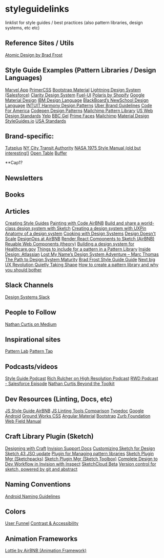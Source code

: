 # styleguidelinks
linklist for style guides / best practices (also pattern libraries, design systems, etc etc)

## Reference Sites / Utils
[Atomic Design by Brad Frost](http://atomicdesign.bradfrost.com/table-of-contents/)

## Style Guide Examples (Pattern Libraries / Design Languages)
[Marvel App](https://marvelapp.com/styleguide/utility/text-manipulation)
[PrimerCSS](http://primercss.io/layout/)
[Bootstrap Material](http://fezvrasta.github.io/bootstrap-material-design/bootstrap-elements.html)
[Lightning Design System (Salesforce)](https://www.lightningdesignsystem.com/)
[Clarity Design System](https://vmware.github.io/clarity/get-started)
[Fuel-UI](https://fuelinteractive.github.io)
[Polaris by Shopify](https://polaris.shopify.com/)
[Google Material Design](https://design.google.com/)
[IBM Design Language](https://www.ibm.com/design/language/)
[BlackBoard’s NewSchool Design Language](http://design.blackboard.com/)
[INTUIT Harmony Design Patterns](http://harmony.intuit.com/ )
[Uber Brand Guidelines](https://brand.uber.com/)
[Code For America](http://codeforamerica.clearleft.com/)
[Codepen Design Patterns](http://codepen.io/guide/)
[Mailchimp Pattern Library](http://ux.mailchimp.com/patterns/)
[US Web Design Standards](https://playbook.cio.gov/designstandards/)
[Yelp](http://www.yelp.com/styleguide)
[BBC Gel](http://www.bbc.co.uk/gel)
[Prime Faces](http://primefaces.org/)
[Mailchimp](http://ux.mailchimp.com/patterns/)
[Material Design](http://material.io/)
[StyleGuides.io](http://styleguides.io/)
[USA Standards](https://standards.usa.gov/)


## Brand-specific:
[Tutsplus](https://styleguide.tutsplus.com/)
[NY City Transit Authority](https://standardsmanual.com/)
[NASA 1975 Style Manual (old but interesting!)](https://www.nasa.gov/sites/default/files/atoms/files/nasa_graphics_manual_nhb_1430-2_jan_1976.pdf)
[Open Table](http://brand.opentable.com/)
[Buffer](https://buffer.com/style-guide)
[]()
[]()
[]()
[]()
[]()
[]()
[]()
[]()
[]()

**Cap1?

## Newsletters
[]()

## Books
[]()

## Articles
[Creating Style Guides](https://alistapart.com/article/creating-style-guides)
[Painting with Code AirBNB](http://airbnb.design/painting-with-code/)
[Build and share a world-class design system with Sketch](https://medium.com/sketch-app-sources/build-and-share-a-world-class-design-system-with-sketch-45d1104420f1)
[Creating a design system with UXPin](https://css-tricks.com/creating-design-system-process-uxpin/)
[Anatomy of a design system](https://medium.com/@NateBaldwin/anatomy-of-a-design-system-7a6b0677bf5)
[Cooking with Design Systems](http://danmall.me/articles/cooking-with-design-systems/)
[Design Doesn't Scale](https://medium.com/@hellostanley/design-doesnt-scale-4d81e12cbc3e)
[DesignOps at AirBNB](http://airbnb.design/designops-airbnb/)
[Render React Components to Sketch (AirBNB)](https://github.com/airbnb/react-sketchapp)
[Reuable Web Components (theory)](https://developers.google.com/web/fundamentals/architecture/building-components/customelements)
[Building a design system for Healthcare.gov](https://blog.navapbc.com/building-a-design-system-for-healthcare-gov-20dc1a833ab3)
[Things to include for a pattern in a Pattern Library](https://twitter.com/smashingmag/status/764771734000132096)
[Inside Design: Atlassian](https://www.invisionapp.com/blog/inside-design-atlassian/)
[Lost My Name’s Design System Adventure – Marc Thomas](https://medium.com/@mrcthms/lost-my-names-design-system-adventure-ddaf20f72deb)
[The Path to Design System Maturity](https://medium.com/ux-power-tools/the-path-to-design-system-maturity-d403daba692a)
[Brad Frost Style Guide Guide](https://github.com/bradfrost/style-guide-guide)
[Next big UX Revolution Quietly Taking Shape](https://www.fastcodesign.com/90131145/the-next-big-ux-revolution-is-quietly-taking-shape-at-work)
[How to create a pattern library and why you should bother](https://boagworld.com/design/pattern-library/)

## Slack Channels
[Design Systems Slack](http://designsystems.herokuapp.com/)

## People to Follow
[Nathan Curtis on Medium](https://medium.com/@nathanacurtis)

## Inspirational sites
[Pattern Lab](http://patternlab.io/)
[Pattern Tap](http://patterntap.com/patterntap)


## Podcasts/videos
[Style Guide Podcast](http://styleguides.io/podcast/index.html)
[Rich Rulcher on High Resolution Podcast](https://www.highresolution.design/new-gallery-2/)
[RWD Podcast - Salesforce Episode](https://responsivewebdesign.com/podcast/salesforce-lightning-design-system/)
[Nathan Curtis Beyond the Toolkit](https://www.google.com/url?sa=t&rct=j&q=&esrc=s&source=web&cd=1&cad=rja&uact=8&ved=0ahUKEwirwsCQqf_VAhUi5YMKHd8pA7cQtwIIJjAA&url=https%3A%2F%2Fwww.youtube.com%2Fwatch%3Fv%3DJSBXcxvcwIo&usg=AFQjCNFSETwvpOO6QlyKKZpduEaZYAcNMQ)

## Dev Resources (Linting, Docs, etc)
[JS Style Guide AirBNB](https://github.com/airbnb/javascript)
[JS Linting Tools Comparison](https://www.sitepoint.com/comparison-javascript-linting-tools/)
[Typedoc](http://typedoc.org/)
[Google Android](http://developer.android.com/design/index.html)
[Ground Works CSS](https://groundworkcss.github.io/)
[Angular Material](https://material.angularjs.org/latest/)
[Bootstrap](http://getbootstrap.com/getting-started/)
[Zurb Foundation](http://foundation.zurb.com/sites/docs/)
[Web Field Manual](http://webfieldmanual.com/index.html)


## Craft Library Plugin (Sketch)
[Designing with Craft](https://medium.com/minitheory-design/holy-sh-t-designing-with-real-data-in-real-time-in-sketch-and-photoshop-1b3610c77a59)
[Invision Support Docs](https://support.invisionapp.com/hc/en-us/articles/208434046-Craft-Introduction-to-the-Library-plugin)
[Customizing Sketch for Design](http://hackingui.com/sketch-design/customize-sketch-with-plugins-and-keyboard-shortcuts/)
[Sketch 43 JSO update](https://medium.com/sketch-app-sources/sketch-43-is-coming-to-town-with-a-new-game-an-open-file-format-ae62e7e7c223#.j5kjlwme9)
[Plugin for Managing pattern libraries](https://brand.ai/sketch)
[Sketch Plugin Mgr (Sketchpacks)](https://sketchpacks.com/)
[Sketch Plugin Mgr (Sketch Toolbox)](http://sketchtoolbox.com/)
[Complete Design to Dev Workflow in Invision with Inspect](https://www.invisionapp.com/blog/inspect-design-development-workflow-photoshop/)
[SketchCloud Beta](https://www.sketchapp.com/learn/documentation/sketch-cloud/)
[Version control for sketch, powered by git and abstract](https://uxdesign.cc/in-search-for-the-perfect-workflow-version-control-for-sketch-powered-by-git-9f584ed6d167)

## Naming Conventions
[Android Naming Guidelines](https://github.com/ribot/android-guidelines/blob/master/project_and_code_guidelines.md)

## Colors
[User Funnel](https://medium.muz.li/reimagining-the-user-funnel-with-color-emotion-dating-and-quantum-physics-342f9eb61a9e)
[Contrast & Accessibility](https://www.smashingmagazine.com/2014/10/color-contrast-tips-and-tools-for-accessibility/)

## Animation Frameworks
[Lottie by AirBNB (Animation Framework)](http://airbnb.design/lottie/)
